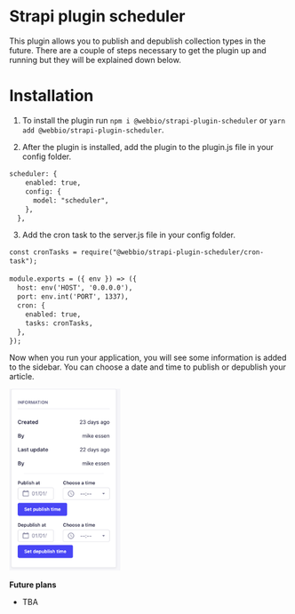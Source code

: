 # Strapi plugin scheduler

This plugin allows you to publish and depublish collection types in the future. 
There are a couple of steps necessary to get the plugin up and running but they will be explained down below.

# Installation

1. To install the plugin run `npm i @webbio/strapi-plugin-scheduler` or `yarn add @webbio/strapi-plugin-scheduler`.

2. After the plugin is installed, add the plugin to the plugin.js file in your config folder.

```
scheduler: {
    enabled: true,
    config: {
      model: "scheduler",
    },
  },
```

3.  Add the cron task to the server.js file in your config folder.

```
const cronTasks = require("@webbio/strapi-plugin-scheduler/cron-task");

module.exports = ({ env }) => ({
  host: env('HOST', '0.0.0.0'),
  port: env.int('PORT', 1337),
  cron: {
    enabled: true,
    tasks: cronTasks,
  },
});
```


Now when you run your application, you will see some information is added to the sidebar. You can choose a date and time to publish or depublish your article.

<img src="./assets/showcase.png" width="200">


**Future plans**
- TBA
